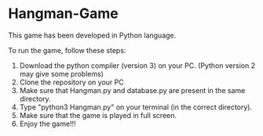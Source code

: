 # Hangman-Game

This game has been developed in Python language.

To run the game, follow these steps: 

1. Download the python compiler (version 3) on your PC. (Python version 2 may give some problems) 
2. Clone the repository on your PC 
3. Make sure that Hangman.py and database.py are present in the same directory.
4. Type "python3 Hangman.py" on your terminal (in the correct directory).
5. Make sure that the game is played in full screen.
6. Enjoy the game!!!
